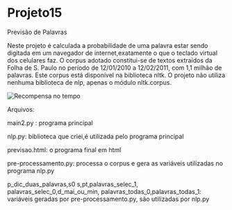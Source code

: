 # Projeto15
Previsão de Palavras

Neste projeto é calculada a probabilidade de uma palavra estar sendo digitada
em um navegador de internet,exatamente o que o teclado virtual dos celulares faz.
O corpus adotado constitui-se de textos extraídos da Folha de S. Paulo no período 
de 12/01/2010 a 12/02/2011, com 1,1 milhão de palavras. Este corpus está disponível
na biblioteca nltk. O projeto não utiliza nenhuma biblioteca de nlp, apenas o módulo
nltk.corpus. 

![Recompensa no tempo](https://github.com/rodfloripa/Projeto15/edit/master/pred_pal.png?raw=true)


Arquivos:

main2.py :                         programa principal

nlp.py:                            biblioteca que criei,é utilizada pelo programa principal

previsao.html:                     o programa final em html

pre-processamento.py:              processa o corpus e gera as variáveis utilizadas no programa nlp.py

p_dic_duas_palavras,s0
s,pt,palavras_selec_1,
palavras_selec_0,d_mai_ou_min,
palavras_todas_0,palavras_todas_1: variáveis geradas por pre-processamento.py, são utilizadas por nlp.py
